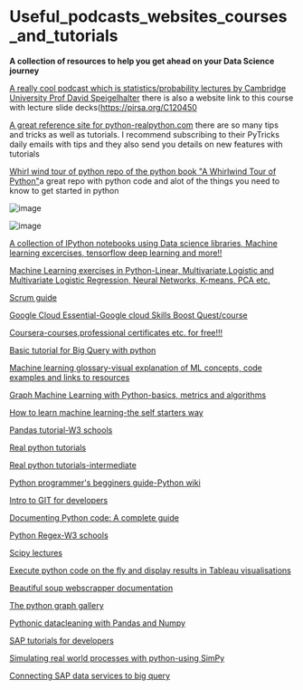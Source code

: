 # Useful_podcasts_websites_courses_and_tutorials
**A collection of resources to help you get ahead on your Data Science journey**


[A really cool podcast which is statistics/probability lectures by Cambridge University Prof David Speigelhalter](https://castbox.fm/channel/C12045---Probability-and-Statistics-id1671226)
there is also a website link to this course with lecture slide decks(https://pirsa.org/C120450

[A great reference site for python-realpython.com](https://realpython.com/) there are so many tips and tricks as well as tutorials. I recommend subscribing to their PyTricks daily emails with tips and they also send you details on new features with tutorials 

[Whirl wind tour of python repo of the python book "A Whirlwind Tour of Python"](https://github.com/jakevdp/WhirlwindTourOfPython)a great repo with python code and alot of the things you need to know to get started in python




![image](https://user-images.githubusercontent.com/95719026/169739134-13be4553-e012-43a7-a4e3-ee170975a731.png)







![image](https://user-images.githubusercontent.com/95719026/169742880-234f809d-5ddb-47c1-85aa-4595bf961d97.png)



[A collection of IPython notebooks using Data science libraries, Machine learning excercises, tensorflow deep learning and more!!](https://github.com/jdwittenauer/ipython-notebooks)

[Machine Learning exercises in Python-Linear, Multivariate,Logistic and Multivariate Logistic Regression, Neural Networks, K-means, PCA etc.](https://www.johnwittenauer.net/machine-learning-exercises-in-python-part-1/)

[Scrum guide](https://scrumguides.org/scrum-guide.html)

[Google Cloud Essential-Google cloud Skills Boost Quest/course](https://google.qwiklabs.com/quests/23?qlcampaign=77-18nt-281&utm_source=gcp-free-trial-2&utm_medium=email&utm_campaign=18nt)

[Coursera-courses,professional certificates etc. for free!!!](https://www.coursera.org/?isNewUser=true)

[Basic tutorial for Big Query with python](https://blog.morizyun.com/python/library-bigquery-google-cloud.html)

[Machine learning glossary-visual explanation of ML concepts, code examples and links to resources](https://ml-cheatsheet.readthedocs.io/en/latest/index.html)

[Graph Machine Learning with Python-basics, metrics and algorithms](https://towardsdatascience.com/graph-machine-learning-with-python-pt-1-basics-metrics-and-algorithms-cc40972de113)

[How to learn machine learning-the self starters way](https://elitedatascience.com/learn-machine-learning#what)

[Pandas tutorial-W3 schools](https://www.w3schools.com/python/pandas/default.asp)

[Real python tutorials](https://realpython.com/)

[Real python tutorials-intermediate](https://realpython.com/tutorials/intermediate/)

[Python programmer's begginers guide-Python wiki](https://wiki.python.org/moin/BeginnersGuide/Programmers)

[Intro to GIT for developers](https://realpython.com/python-git-github-intro/)

[Documenting Python code: A complete guide](https://realpython.com/documenting-python-code/)

[Python Regex-W3 schools](https://www.w3schools.com/python/python_regex.asp)

[Scipy lectures](https://scipy-lectures.org/)

[Execute python code on the fly and display results in Tableau visualisations](https://github.com/tableau/TabPy)

[Beautiful soup webscrapper documentation](https://www.crummy.com/software/BeautifulSoup/bs4/doc/)

[The python graph gallery](https://github.com/holtzy/The-Python-Graph-Gallery)

[Pythonic datacleaning with Pandas and Numpy](https://realpython.com/python-data-cleaning-numpy-pandas/)

[SAP tutorials for developers](https://developers.sap.com/tutorial-navigator.html)

[Simulating real world processes with python-using SimPy](https://realpython.com/simpy-simulating-with-python/0)


[Connecting SAP data services to big query](https://www.youtube.com/watch?v=QwaPqiSHVgc)




